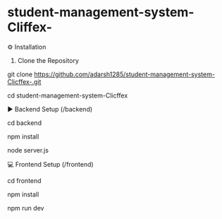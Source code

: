 # student-management-system-Cliffex-

⚙️ Installation
1. Clone the Repository

git clone https://github.com/adarsh1285/student-management-system-Clicffex-.git

cd student-management-system-Clicffex

▶️ Backend Setup (/backend)

cd backend

npm install

node server.js

💻 Frontend Setup (/frontend)

cd frontend

npm install

npm run dev